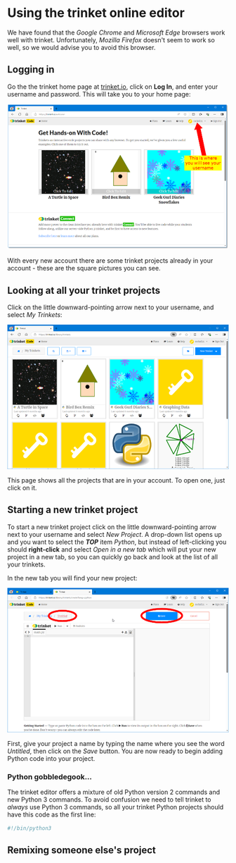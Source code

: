 # Using the trinket online editor

We have found that the *Google Chrome* and *Microsoft Edge* browsers work well with trinket. Unfortunately, *Mozilla Firefox* doesn't seem to work so well, so we would advise you to avoid this browser.

## Logging in

Go the the trinket home page at [trinket.io](https:\\trinket.io),  click on **Log In**, and enter your username and password. This will take you to your home page:

![Trinket home page](trinket1.png)

With every new account there are some trinket projects already in your account - these are the square pictures you can see.

## Looking at all your trinket projects

Click on the little downward-pointing arrow next to your username, and select *My Trinkets*:

![My Trinkets page](trinket2.png)

This page shows all the projects that are in your account. To open one, just click on it.

## Starting a new trinket project

To start a new trinket project click on the little downward-pointing arrow next to your username and select *New Project*. A drop-down list opens up and you want to select the ***TOP*** item *Python*, but instead of left-clicking you should **right-click** and select *Open in a new tab* which will put your new project in a new tab, so you can quickly go back and look at the list of all your trinkets.

In the new tab you will find your new project:

![New Trinket page](trinket3.png)

First, give your project a name by typing the name where you see the word *Untitled*, then click on the *Save* button. You are now ready to begin adding Python code into your project.

### Python gobbledegook...

The trinket editor offers a mixture of old Python version 2 commands and new Python 3 commands. To avoid confusion we need to tell trinket to *always* use Python 3 commands, so all your trinket Python projects should have this code as the first line:

``` python
#!/bin/python3
```

## Remixing someone else's project

